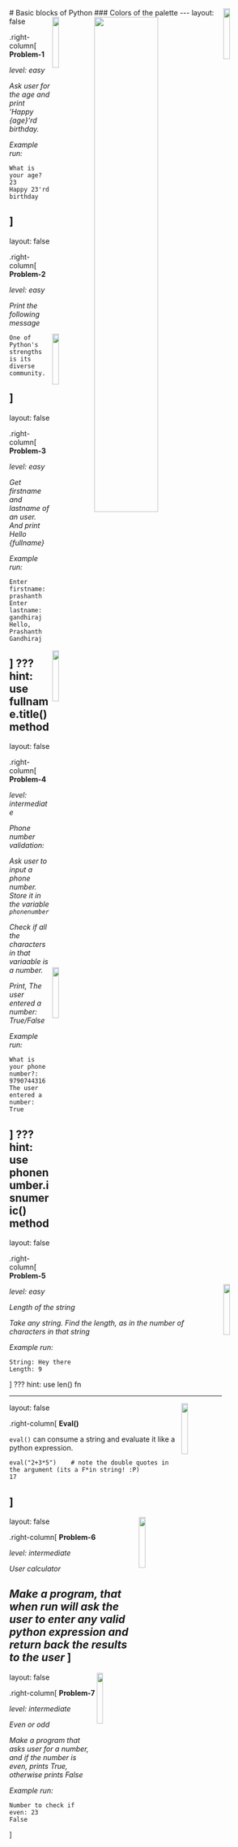 <img src="../img/logo.jpg" width="16%" align="right">
# Basic blocks of Python
### Colors of the palette

<img src="../img/lego.jpg" width="50%" align="right">
---
layout: false
<img src="../img/logo.jpg" width="16%" align="right">

.right-column[
**Problem-1**

_level: easy_

*Ask user for the age and print 'Happy {age}'rd birthday.*

*Example run:*

  ```
  What is your age?
  23
  Happy 23'rd birthday
  ```
]
---
layout: false
<img src="../img/logo.jpg" width="16%" align="right">

.right-column[
**Problem-2**

_level: easy_

*Print the following message*

  ```
  One of Python's strengths is its diverse community.
  ```
]
---
layout: false
<img src="../img/logo.jpg" width="16%" align="right">

.right-column[
**Problem-3**

_level: easy_

*Get firstname and lastname of an user. And print Hello {fullname}*

*Example run:*

  ```
  Enter firstname: prashanth
  Enter lastname: gandhiraj
  Hello, Prashanth Gandhiraj
  ```
]
???
hint: use fullname.title() method
---
layout: false
<img src="../img/logo.jpg" width="16%" align="right">

.right-column[
**Problem-4**

_level: intermediate_

*Phone number validation:*

*Ask user to input a phone number. Store it in the variable `phonenumber`*

*Check if all the characters in that variaable is a number.*

*Print, The user entered a number: True/False*

*Example run:*

  ```
  What is your phone number?: 9790744316
  The user entered a number: True
  ```
]
???
hint: use phonenumber.isnumeric() method
---
layout: false
<img src="../img/logo.jpg" width="16%" align="right">

.right-column[
**Problem-5**

_level: easy_

*Length of the string*

*Take any string. Find the length, as in the number of characters in that string*

*Example run:*

  ```
  String: Hey there
  Length: 9
  ```
]
???
hint: use len() fn

---
layout: false
<img src="../img/logo.jpg" width="16%" align="right">

.right-column[
**Eval()**

`eval()` can consume a string and evaluate it like a python expression.

```
eval("2+3*5")    # note the double quotes in the argument (its a F*in string! :P)
17
```
]
---
layout: false
<img src="../img/logo.jpg" width="16%" align="right">

.right-column[
**Problem-6**

_level: intermediate_

*User calculator*

*Make a program, that when run will ask the user to enter any valid python expression and return back the results to the user*
]
---
layout: false
<img src="../img/logo.jpg" width="16%" align="right">

.right-column[
**Problem-7**

_level: intermediate_

*Even or odd*

*Make a program that asks user for a number, and if the number is even, prints True, otherwise prints False*

*Example run:*

  ```
  Number to check if even: 23
  False
  ```
]
